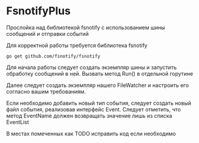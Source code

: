 # FsnotifyPlus

Прослойка над библиотекой fsnotify с использованием шины сообщений и отправки событий

Для корректной работы требуется библиотека fsnotify

```console
go get github.com/fsnotify/fsnotify
```

Для начала работы следует создать экземпляр шины и запустить обработку сообщений в ней. Вызвать метод Run() в отдельной горутине

Далее следует создать экземпляр нашего FileWatcher и настроить его согласно вашим требованиям.

Если необходимо добавить новый тип события, следует создать новый файл события, реализовав интерфейс Event. Следует отметить, что метод EventName должен возвращать значение лишь из списка EventList

В местах помеченных как TODO исправить код если необходимо

